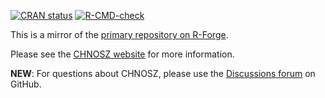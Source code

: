 <!-- badges: start -->
[![CRAN status](https://www.r-pkg.org/badges/version/CHNOSZ)](https://CRAN.R-project.org/package=CHNOSZ)
[![R-CMD-check](https://github.com/jedick/CHNOSZ/actions/workflows/R-CMD-check.yaml/badge.svg)](https://github.com/jedick/CHNOSZ/actions/workflows/R-CMD-check.yaml)
<!-- badges: end -->

This is a mirror of the [primary repository on R-Forge](https://r-forge.r-project.org/projects/chnosz/).

Please see the [CHNOSZ website](https://chnosz.net) for more information.

**NEW**: For questions about CHNOSZ, please use the [Discussions forum](https://github.com/jedick/CHNOSZ/discussions) on GitHub.
